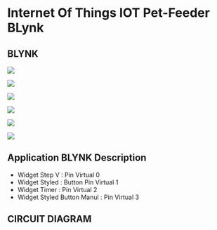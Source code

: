 # Internet Of Things IOT Pet-Feeder BLynk

## BLYNK

![](img/Blynk.jpg)

![](img/Blynk_Step_V_Pin_V0.jpg)

![](img/Blynk_Styled_Button_Pin_V1.jpg)

![](img/Bylnk_Timer_Pin_V2.jpg)

![](img/Blynk_Styled_Button_Manual_Pin_V3.jpg)

![](QR_CODE.jpg)

## Application BLYNK Description 

* Widget Step V                : Pin Virtual 0
* Widget Styled                : Button Pin Virtual 1
* Widget Timer                 : Pin Virtual 2
* Widget Styled Button Manul : Pin Virtual 3

## CIRCUIT DIAGRAM
